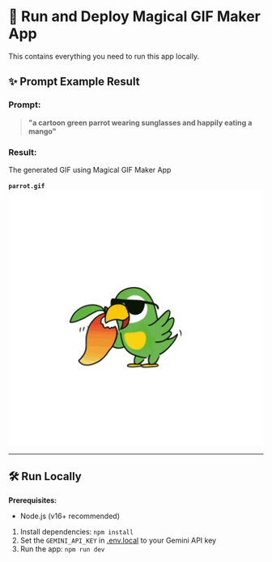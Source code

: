 # 🚀 Run and Deploy Magical GIF Maker App

This contains everything you need to run this app locally.

## ✨ Prompt Example Result

### Prompt:
> **"a cartoon green parrot wearing sunglasses and happily eating a mango"**

### Result:
The generated GIF using Magical GIF Maker App

**`parrot.gif`**  
![parrot.gif](./parrot.gif)

---

## 🛠️ Run Locally

**Prerequisites:**  
- Node.js (v16+ recommended)

1. Install dependencies:
   `npm install`
2. Set the `GEMINI_API_KEY` in [.env.local](.env.local) to your Gemini API key
3. Run the app:
   `npm run dev`
